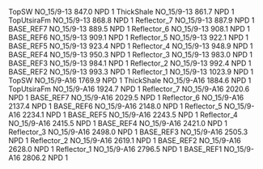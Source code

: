 TopSW	NO_15/9-13	847.0	NPD	1
ThickShale	NO_15/9-13	861.7	NPD	1
TopUtsiraFm	NO_15/9-13	868.8	NPD	1
Reflector_7	NO_15/9-13	887.9	NPD	1
BASE_REF7	NO_15/9-13	889.5	NPD	1
Reflector_6	NO_15/9-13	908.1	NPD	1
BASE_REF6	NO_15/9-13	909.1	NPD	1
Reflector_5	NO_15/9-13	922.1	NPD	1
BASE_REF5	NO_15/9-13	923.4	NPD	1
Reflector_4	NO_15/9-13	948.9	NPD	1
BASE_REF4	NO_15/9-13	950.3	NPD	1
Reflector_3	NO_15/9-13	983.0	NPD	1
BASE_REF3	NO_15/9-13	984.1	NPD	1
Reflector_2	NO_15/9-13	992.4	NPD	1
BASE_REF2	NO_15/9-13	993.3	NPD	1
Reflector_1	NO_15/9-13	1023.9	NPD	1
TopSW	NO_15/9-A16	1769.9	NPD	1
ThickShale	NO_15/9-A16	1884.6	NPD	1
TopUtsiraFm	NO_15/9-A16	1924.7	NPD	1
Reflector_7	NO_15/9-A16	2020.6	NPD	1
BASE_REF7	NO_15/9-A16	2029.5	NPD	1
Reflector_6	NO_15/9-A16	2137.4	NPD	1
BASE_REF6	NO_15/9-A16	2148.0	NPD	1
Reflector_5	NO_15/9-A16	2234.1	NPD	1
BASE_REF5	NO_15/9-A16	2243.5	NPD	1
Reflector_4	NO_15/9-A16	2415.5	NPD	1
BASE_REF4	NO_15/9-A16	2421.0	NPD	1
Reflector_3	NO_15/9-A16	2498.0	NPD	1
BASE_REF3	NO_15/9-A16	2505.3	NPD	1
Reflector_2	NO_15/9-A16	2619.1	NPD	1
BASE_REF2	NO_15/9-A16	2628.0	NPD	1
Reflector_1	NO_15/9-A16	2796.5	NPD	1
BASE_REF1	NO_15/9-A16	2806.2	NPD	1

